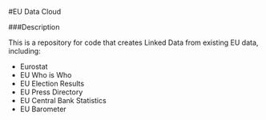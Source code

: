 #EU Data Cloud

###Description

This is a repository for code that creates Linked Data from existing EU
data, including:

* Eurostat
* EU Who is Who
* EU Election Results
* EU Press Directory
* EU Central Bank Statistics
* EU Barometer
